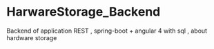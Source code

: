 # HarwareStorage_Backend
Backend of application REST , spring-boot + angular 4 with sql , about hardware storage 
